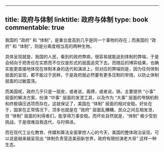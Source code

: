 
---
title: 政府与体制
linktitle: 政府与体制
type: book
commentable: true
---

我国的 “政府” 和 “体制”，是重合度高到几乎是同一个事物的存在；而美国的 “政府” 和 “体制”，则是分离度相当高的两种生物。

具体呈现就是，我国的人民，看到的政府弊病，很容易就能追到体制的弊端，于是会倾向于把责任在实质而不仅仅是形式的层面追究下去。而随后的博弈结果，也确实能更直接地体现在体制本身的迭代和演进上。但对应的弊端则是，因为任何体制层面的呈现，都不能过于民粹，于是政府就必然要有更多压制的举措，以防止体制层面的过敏震荡。

而美国呢，政府几乎只是一层皮，或者说，盾牌，或者说，锅，主要提供 “小事” 层面的解决方案，扮演 “中事” 层面的发泄工具，以及作为 “大事” 层面的甩锅机制和终极镇压选项而存在。这就保证了，美国在 “体制” 层面的相对安稳。好处在于，国家在正常情况下，顶多也就是在 “政府” 层面乱糟糟，民众之间互相发泄，但 “体制” 层面的利得者们，能享得万事安稳。而坏处自然就是，“体制” 极少受到挑战，于是很难自我迭代，与时俱进。

而在现代工业化教育、传媒和算法全面掌控人心的今天，美国的整体政治呈现，可以说是越来越呈现出 “体制负责营造美丽新世界，政府有限扮演老大哥” 这样一种生态。
    